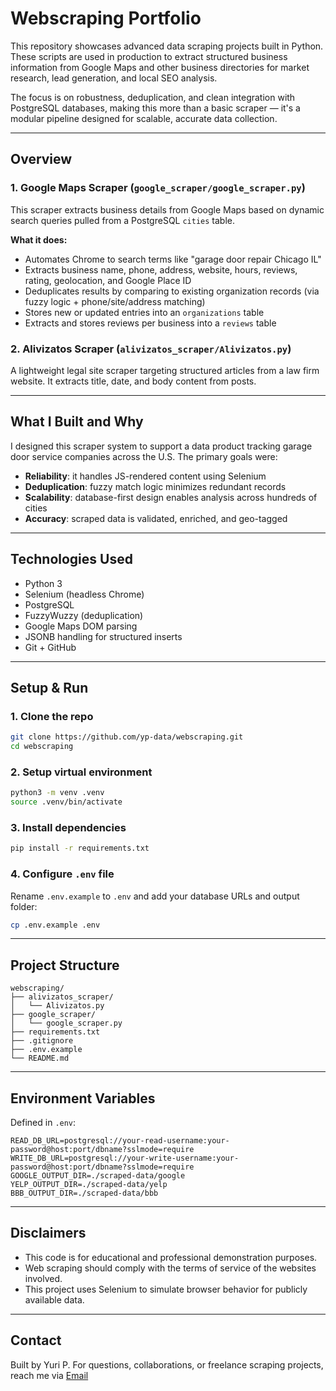 # Webscraping Portfolio

This repository showcases advanced data scraping projects built in Python. These scripts are used in production to extract structured business information from Google Maps and other business directories for market research, lead generation, and local SEO analysis.

The focus is on robustness, deduplication, and clean integration with PostgreSQL databases, making this more than a basic scraper — it's a modular pipeline designed for scalable, accurate data collection.

---

## Overview

### 1. Google Maps Scraper (`google_scraper/google_scraper.py`)
This scraper extracts business details from Google Maps based on dynamic search queries pulled from a PostgreSQL `cities` table.

**What it does:**
- Automates Chrome to search terms like "garage door repair Chicago IL"
- Extracts business name, phone, address, website, hours, reviews, rating, geolocation, and Google Place ID
- Deduplicates results by comparing to existing organization records (via fuzzy logic + phone/site/address matching)
- Stores new or updated entries into an `organizations` table
- Extracts and stores reviews per business into a `reviews` table

### 2. Alivizatos Scraper (`alivizatos_scraper/Alivizatos.py`)
A lightweight legal site scraper targeting structured articles from a law firm website. It extracts title, date, and body content from posts.

---

## What I Built and Why

I designed this scraper system to support a data product tracking garage door service companies across the U.S. The primary goals were:
- **Reliability**: it handles JS-rendered content using Selenium
- **Deduplication**: fuzzy match logic minimizes redundant records
- **Scalability**: database-first design enables analysis across hundreds of cities
- **Accuracy**: scraped data is validated, enriched, and geo-tagged

---

## Technologies Used

- Python 3
- Selenium (headless Chrome)
- PostgreSQL
- FuzzyWuzzy (deduplication)
- Google Maps DOM parsing
- JSONB handling for structured inserts
- Git + GitHub

---

## Setup & Run

### 1. Clone the repo
```bash
git clone https://github.com/yp-data/webscraping.git
cd webscraping
```

### 2. Setup virtual environment
```bash
python3 -m venv .venv
source .venv/bin/activate
```

### 3. Install dependencies
```bash
pip install -r requirements.txt
```

### 4. Configure `.env` file
Rename `.env.example` to `.env` and add your database URLs and output folder:
```bash
cp .env.example .env
```

---

## Project Structure

```
webscraping/
├── alivizatos_scraper/
│   └── Alivizatos.py
├── google_scraper/
│   └── google_scraper.py
├── requirements.txt
├── .gitignore
├── .env.example
└── README.md
```

---

## Environment Variables

Defined in `.env`:
```env
READ_DB_URL=postgresql://your-read-username:your-password@host:port/dbname?sslmode=require
WRITE_DB_URL=postgresql://your-write-username:your-password@host:port/dbname?sslmode=require
GOOGLE_OUTPUT_DIR=./scraped-data/google
YELP_OUTPUT_DIR=./scraped-data/yelp
BBB_OUTPUT_DIR=./scraped-data/bbb
```

---

## Disclaimers

- This code is for educational and professional demonstration purposes.
- Web scraping should comply with the terms of service of the websites involved.
- This project uses Selenium to simulate browser behavior for publicly available data.

---

## Contact

Built by Yuri P. For questions, collaborations, or freelance scraping projects, reach me via [Email](mailto:yuri.punzalan@gmail.com)